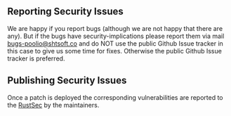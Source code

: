 ## Reporting Security Issues

We are happy if you report bugs (although we are not happy that there are any).
But if the bugs have security-implications please report them via mail [bugs-poolio@shtsoft.co](mailto:bugs-poolio@shtsoft.eu) and do NOT use the public Github Issue tracker in this case to give us some time for fixes.
Otherwise the public Github Issue tracker is preferred.

## Publishing Security Issues

Once a patch is deployed the corresponding vulnerabilities are reported to the [RustSec](https://github.com/RustSec/advisory-db) by the maintainers.
